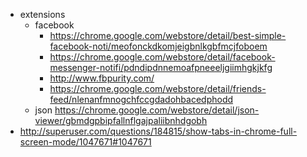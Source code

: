 - extensions
  - facebook
    - https://chrome.google.com/webstore/detail/best-simple-facebook-noti/meofonckdkomjeigbnlkgbfmcjfoboem
    - https://chrome.google.com/webstore/detail/facebook-messenger-notifi/pdndipdnnemoafpneeeljgiimhgkjkfg
    - http://www.fbpurity.com/
    - https://chrome.google.com/webstore/detail/friends-feed/nlenanfmnogchfccgdadohbacedphodd
  - json https://chrome.google.com/webstore/detail/json-viewer/gbmdgpbipfallnflgajpaliibnhdgobh
- http://superuser.com/questions/184815/show-tabs-in-chrome-full-screen-mode/1047671#1047671
